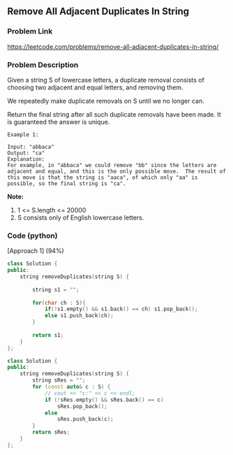 ## Remove All Adjacent Duplicates In String

### Problem Link

https://leetcode.com/problems/remove-all-adjacent-duplicates-in-string/

### Problem Description 

Given a string S of lowercase letters, a duplicate removal consists of choosing two adjacent and equal letters, and removing them.

We repeatedly make duplicate removals on S until we no longer can.

Return the final string after all such duplicate removals have been made.  It is guaranteed the answer is unique.

```
Example 1:

Input: "abbaca"
Output: "ca"
Explanation: 
For example, in "abbaca" we could remove "bb" since the letters are adjacent and equal, and this is the only possible move.  The result of this move is that the string is "aaca", of which only "aa" is possible, so the final string is "ca".

```

**Note:**

1. 1 <= S.length <= 20000
2. S consists only of English lowercase letters.

### Code (python)

[Approach 1] (94%) 

```c++
class Solution {
public:
    string removeDuplicates(string S) {
        
        string s1 = "";
        
        for(char ch : S){
            if(!s1.empty() && s1.back() == ch) s1.pop_back();
            else s1.push_back(ch);
        }
        
        return s1;
    }
};
```

```c++
class Solution {
public:
    string removeDuplicates(string S) {
        string sRes = "";
        for (const auto& c : S) {
            // cout << "c:" << c << endl;
            if (!sRes.empty() && sRes.back() == c)
                sRes.pop_back();
            else
                sRes.push_back(c);
        }
        return sRes;
    }
};
```

